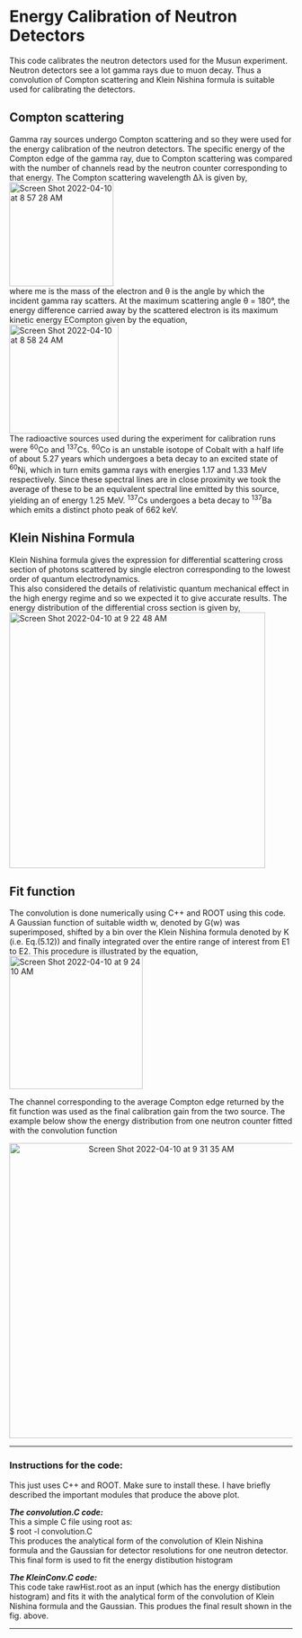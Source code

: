 # Energy Calibration of Neutron Detectors
This code calibrates the neutron detectors used for the Musun experiment.</br>
Neutron detectors see a lot gamma rays due to muon decay. Thus a convolution of Compton scattering and Klein Nishina formula is suitable used for 
calibrating the detectors. 

## Compton scattering
Gamma ray sources undergo Compton scattering and so they were used for the energy calibration of the neutron detectors. The specific energy of the 
Compton edge of the gamma ray, due to Compton scattering was compared with the number of channels read by the neutron counter corresponding to that energy.
The Compton scattering wavelength ∆λ is given by, </br>
<img width="185" alt="Screen Shot 2022-04-10 at 8 57 28 AM" src="https://user-images.githubusercontent.com/27436642/162619302-5defbe1f-15e9-4138-b1db-e2f9ae57c2d5.png"></br>
where me is the mass of the electron and θ is the angle by which the incident gamma ray scatters. 
At the maximum scattering angle θ = 180°, the energy difference carried away by the scattered electron is its maximum kinetic energy ECompton given by the equation,</br>
<img width="194" alt="Screen Shot 2022-04-10 at 8 58 24 AM" src="https://user-images.githubusercontent.com/27436642/162619332-d0760055-92a9-4ea3-bd3d-76357e6769de.png"></br>
The radioactive sources used during the experiment for calibration runs were <sup>60</sup>Co and <sup>137</sup>Cs. <sup>60</sup>Co is an unstable isotope of Cobalt with a half life of
about 5.27 years which undergoes a beta decay to an excited state of <sup>60</sup>Ni, which in turn emits gamma rays with energies 1.17 and 1.33 MeV respectively. 
Since these spectral lines are in close proximity we took the average of these to be an equivalent spectral line emitted by this source, yielding an of 
energy 1.25 MeV. <sup>137</sup>Cs undergoes a beta decay to <sup>137</sup>Ba which emits a distinct photo peak of 662 keV.

## Klein Nishina Formula
Klein Nishina formula gives the expression for differential scattering cross section of photons scattered by single electron corresponding to the lowest 
order of quantum electrodynamics.</br> This also considered the details of relativistic quantum mechanical effect in the high energy regime and so we 
expected it to give accurate results. The energy distribution of the differential cross section is given by,</br>
<img width="455" alt="Screen Shot 2022-04-10 at 9 22 48 AM" src="https://user-images.githubusercontent.com/27436642/162620258-f78c0e8f-a82a-4a7f-8c84-860b493a9816.png"></br>
## Fit function
The convolution is done numerically using C++ and ROOT using this code. 
A Gaussian function of suitable width w, denoted by G(w) was superimposed, shifted by a bin over the Klein Nishina formula denoted by 
K (i.e. Eq.(5.12)) and finally integrated over the entire range of interest from E1 to E2. This procedure is illustrated by the equation,</br>
<img width="237" alt="Screen Shot 2022-04-10 at 9 24 10 AM" src="https://user-images.githubusercontent.com/27436642/162620323-8c244be9-75d8-4617-91aa-93ffab9de625.png"></br>

The channel corresponding to the average Compton edge returned by the fit function was used as the final calibration gain from the two source.
The example below show the energy distribution from one neutron counter fitted with the convolution function</br>
<p align="center"><img width="525" alt="Screen Shot 2022-04-10 at 9 31 35 AM" src="https://user-images.githubusercontent.com/27436642/162620607-6d1df287-48bb-4aa8-8e56-4c2e1a53a1c0.png"></p>

------------------------------------------------------------------------------------------------------------------------

### Instructions for the code:
This just uses C++ and ROOT. Make sure to install these. I have briefly described the important modules that produce the above plot.

***The convolution.C code:***</br>
This a simple C file using root as:</br>
$ root -l convolution.C</br>
This produces the analytical form of the convolution of Klein Nishina formula and the Gaussian for detector resolutions for one neutron detector.</br>
This final form is used to fit the energy distibution histogram

 ***The KleinConv.C code:***</br> 
This code take rawHist.root as an input (which has the energy distibution histogram) and fits it with the analytical form of the convolution of Klein Nishina formula and the Gaussian. This produes the final result shown in the fig. above.

------------------------------------------------------------------------------------------------------------------------

